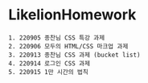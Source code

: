 # LikelionHomework

    1. 220905 종찬님 CSS 특강 과제
    2. 220906 모두의 HTML/CSS 마크업 과제
    3. 220913 종찬님 CSS 과제 (bucket list)
    4. 220914 로그인 CSS 과제
    5. 220915 1만 시간의 법칙